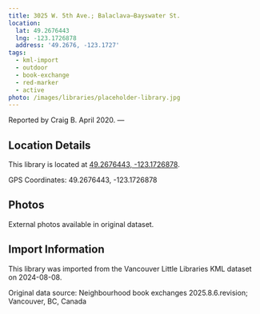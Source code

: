 ```yaml
---
title: 3025 W. 5th Ave.; Balaclava—Bayswater St.
location:
  lat: 49.2676443
  lng: -123.1726878
  address: '49.2676, -123.1727'
tags:
  - kml-import
  - outdoor
  - book-exchange
  - red-marker
  - active
photo: /images/libraries/placeholder-library.jpg
---
```

Reported by Craig B. April 2020.
 —

## Location Details

This library is located at [49.2676443, -123.1726878](https://www.google.com/maps?q=49.2676443,-123.1726878).

GPS Coordinates: 49.2676443, -123.1726878

## Photos

External photos available in original dataset.

## Import Information

This library was imported from the Vancouver Little Libraries KML dataset on 2024-08-08.

Original data source: Neighbourhood book exchanges 2025.8.6.revision; Vancouver, BC, Canada
